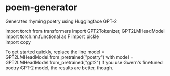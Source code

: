 # poem-generator
Generates rhyming poetry using Huggingface GPT-2

import torch
from transformers import GPT2Tokenizer, GPT2LMHeadModel
import torch.nn.functional as F
import pickle  
import copy

To get started quickly, replace the line 
model = GPT2LMHeadModel.from_pretrained("poetry")
with
model = GPT2LMHeadModel.from_pretrained("gpt2")
If you use Gwern's finetuned poetry GPT-2 model, the results are better, though.

